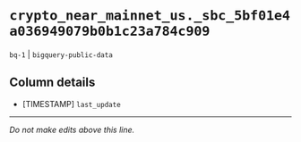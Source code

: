 # `crypto_near_mainnet_us._sbc_5bf01e4a036949079b0b1c23a784c909`
`bq-1` | `bigquery-public-data`

## Column details
* [TIMESTAMP] `last_update`

-------------------------------------------------------------------------------
*Do not make edits above this line.*
